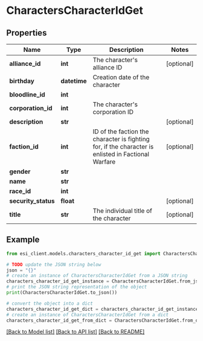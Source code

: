 # CharactersCharacterIdGet


## Properties

Name | Type | Description | Notes
------------ | ------------- | ------------- | -------------
**alliance_id** | **int** | The character&#39;s alliance ID | [optional] 
**birthday** | **datetime** | Creation date of the character | 
**bloodline_id** | **int** |  | 
**corporation_id** | **int** | The character&#39;s corporation ID | 
**description** | **str** |  | [optional] 
**faction_id** | **int** | ID of the faction the character is fighting for, if the character is enlisted in Factional Warfare | [optional] 
**gender** | **str** |  | 
**name** | **str** |  | 
**race_id** | **int** |  | 
**security_status** | **float** |  | [optional] 
**title** | **str** | The individual title of the character | [optional] 

## Example

```python
from esi_client.models.characters_character_id_get import CharactersCharacterIdGet

# TODO update the JSON string below
json = "{}"
# create an instance of CharactersCharacterIdGet from a JSON string
characters_character_id_get_instance = CharactersCharacterIdGet.from_json(json)
# print the JSON string representation of the object
print(CharactersCharacterIdGet.to_json())

# convert the object into a dict
characters_character_id_get_dict = characters_character_id_get_instance.to_dict()
# create an instance of CharactersCharacterIdGet from a dict
characters_character_id_get_from_dict = CharactersCharacterIdGet.from_dict(characters_character_id_get_dict)
```
[[Back to Model list]](../README.md#documentation-for-models) [[Back to API list]](../README.md#documentation-for-api-endpoints) [[Back to README]](../README.md)


